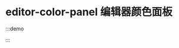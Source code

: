 # editor-color-panel 编辑器颜色面板

:::demo
<style lang="less">
    .demo-panel {
        width: 210px;
    }
    .content {
        height: 500px;
        overflow: auto;
    }
</style>


<template>
    <div class="demo-panel">
        <eui-v2-panel>
            <eui-v2-sub-panel>
                <eui-v2-editor-color-panel
                    v-if="test"
                    :colors="colors"
                    @change="onChange"
                    @preset-click="onPresetChange"
                    enable-alpha
                    format="prgb"
                    :tabs="tabs"
                    :preset-colors="presetColors"
                    :material-presets="presets"
                    :gradient="{angle: 30, stops: [{color: 'red', offset: 0}, {color: '#000', offset: 1}]}"
                    :gradient-max-stop="3"
                />
            </eui-v2-sub-panel>
        </eui-v2-panel>
    </div>
</template>

<script>
const presets = [{value: '', images: [    'https://st-gdx.dancf.com/gaodingx/17/design/three/20190530-210836-623d.jpg',
    'https://st-gdx.dancf.com/gaodingx/83883312/design/20190621-105030-38e8.png',
    'https://st-gdx.dancf.com/gaodingx/17/design/three/20190530-210836-70d1.jpg',
    'https://st-gdx.dancf.com/gaodingx/17/design/three/20190530-210836-f745.jpg',
    'https://st-gdx.dancf.com/gaodingx/210/design/three/20190628-120125-d74c.jpg',
    'https://st-gdx.dancf.com/gaodingx/210/design/three/20190628-120125-2206.jpg',
    'https://st-gdx.dancf.com/gaodingx/210/design/three/20190628-120125-4005.jpg',]}]

export default {
    components: { },
    data() {
        return {
            colors: [
                'red',
                'white',
                'yellow',
                'black',
                'pink',
                '#333'
            ],
            model: {},
            list: [],
            tabs: [{
                name: '颜色',
                value: 'color'
            }, {
                name: '贴图',
                value: 'map'
            }, {
                name: '渐变',
                value: 'gradient'
            }],
            presets,
            test: true
        }
    },
    computed: {
        presetColors() {
            return [];
        }
    },
    methods: {
        onChange(event) {
            const colors = this.colors;
            const { index, type, data } = event;
            console.log(event);
            colors.splice(index, 1, data);
        },
        onPresetChange(colors) {
            console.log(colors)
        }
    }
}
</script>
:::